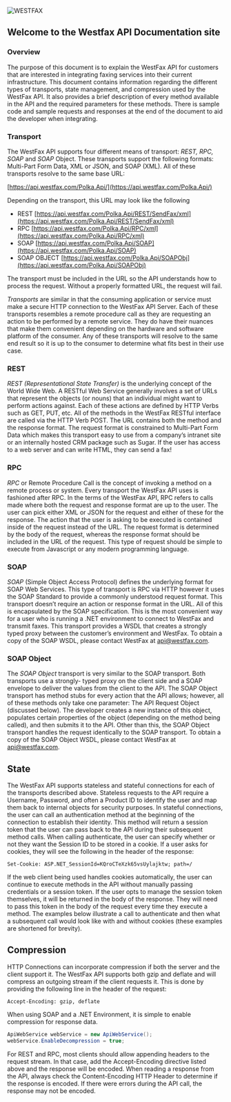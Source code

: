 ![WESTFAX](http://westfax.com/wp-content/uploads/2016/05/westfaxMain.png)
## Welcome to the Westfax API Documentation site


### Overview

The purpose of this document is to explain the WestFax API for customers that are interested in integrating faxing services into their current infrastructure. This document contains information regarding the different types of transports, state management, and compression used by the WestFax API. It also provides a brief description of every method available in the API and the required parameters for these methods. There is sample code and sample requests and responses at the end of the  document to aid the developer when integrating.

### Transport

The WestFax API supports four different means of transport: *REST, RPC, SOAP* and *SOAP* Object. These transports support the following formats: Multi-Part Form Data, XML or JSON, and SOAP (XML). All of these transports resolve to the same base URL:

[https://api.westfax.com/Polka.Api/](https://api.westfax.com/Polka.Api/)

Depending on the transport, this URL may look like the following

- REST
[https://api.westfax.com/Polka.Api/REST/SendFax/xml](https://api.westfax.com/Polka.Api/REST/SendFax/xml)
- RPC
[https://api.westfax.com/Polka.Api/RPC/xml](https://api.westfax.com/Polka.Api/RPC/xml)
- SOAP
[https://api.westfax.com/Polka.Api/SOAP](https://api.westfax.com/Polka.Api/SOAP)
- SOAP OBJECT
[https://api.westfax.com/Polka.Api/SOAPObj](https://api.westfax.com/Polka.Api/SOAPObj)

The transport must be included in the URL so the API understands how to process the request. Without a properly formatted URL, the request will fail.

*Transports* are similar in that the consuming application or service must make a secure HTTP connection to the WestFax API Server. Each of these transports resembles a remote procedure call as they are requesting an action to be performed by a remote service. They do have their nuances that make them convenient depending on the hardware and software platform of the consumer. Any of these transports will resolve to the same end result so it is up to the consumer to determine what fits best in their use case.

### REST

*REST (Representational State Transfer)* is the underlying concept of the World Wide Web. A RESTful Web Service generally involves a set of URLs that represent the objects (or nouns) that an individual might want to perform actions against. Each of these actions are defined by HTTP Verbs such as GET, PUT, etc. All of the methods in the WestFax RESTful interface are called via the HTTP Verb POST. The URL contains both the method and the response format. The request format is constrained to Multi-Part Form Data which makes this transport easy to use from a company’s intranet site or an internally hosted CRM package such as Sugar. If the user has access to a web server and can write HTML, they can send a fax!

### RPC

*RPC* or Remote Procedure Call is the concept of invoking a method on a remote process or system. Every transport the WestFax API uses is fashioned after RPC. In the terms of the WestFax API, RPC refers to calls made where both the request and response format are up to the user. The user can pick either XML or JSON for the request and either of these for the response. The action that the user is asking to be executed is contained inside of the request instead of the URL. The request format is determined by the body of the request, whereas the response format should be included in the URL of the request. This type of request should be simple to execute from Javascript or any modern programming language.

### SOAP

*SOAP* (Simple Object Access Protocol) defines the underlying format for SOAP Web Services. This type of transport is RPC via HTTP however it uses the SOAP Standard to provide a commonly understood request format. This transport doesn’t require an action or response format in the URL. All of this is encapsulated by the SOAP specification. This is the most convenient way for a user who is running a .NET environment to connect to WestFax and transmit faxes. This transport provides a WSDL that creates a strongly typed proxy between the customer’s environment and WestFax. To obtain a copy of the SOAP WSDL, please contact WestFax at [api@westfax.com](mailto:api@westfax.com).

### SOAP Object

The *SOAP Object* transport is very similar to the SOAP transport. Both transports use a strongly- typed proxy on the client side and a SOAP envelope to deliver the values from the client to the API. The SOAP Object transport has method stubs for every action that the API allows; however, all of these methods only take one parameter: The API Request Object (discussed below). The developer creates a new instance of this object, populates certain properties of the object (depending on the method being called), and then submits it to the API. Other than this, the SOAP Object transport handles the request identically to the SOAP transport. To obtain a copy of the SOAP Object WSDL, please contact WestFax at [api@westfax.com](mailto:api@westfax.com).


## State

The WestFax API supports stateless and stateful connections for each of the transports described above. Stateless requests to the API require a Username, Password, and often a Product ID to identify the user and map them back to internal objects for security purposes. In stateful connections, the user can call an authentication method at the beginning of the connection to establish their identity. This method will return a session token that the user can pass back to the API during their subsequent method calls. When calling authenticate, the user can specify whether or not they want the Session ID to be stored in a cookie. If a user asks for cookies, they will see the following in the header of the response:

```Set-Cookie: ASP.NET_SessionId=KQroCTeXzk65vsUylajktw; path=/```

If the web client being used handles cookies automatically, the user can continue to execute methods in the API without manually passing credentials or a session token. If the user opts to manage the session token themselves, it will be returned in the body of the response. They will need to pass this token in the body of the request every time they execute a method. The examples below illustrate a call to authenticate and then what a subsequent call would look like with and without cookies (these examples are shortened for brevity).


## Compression

HTTP Connections can incorporate compression if both the server and the client support it. The WestFax API supports both gzip and deflate and will compress an outgoing stream if the client requests it. This is done by providing the following line in the header of the request:

```Accept-Encoding: gzip, deflate```

When using SOAP and a .NET Environment, it is simple to enable compression for response data.

```C#
ApiWebService webService = new ApiWebService();
webService.EnableDecompression = true;
```

For REST and RPC, most clients should allow appending headers to the request stream. In that case, add the Accept-Encoding directive listed above and the response will be encoded. When reading a response from the API, always check the Content-Encoding HTTP Header to determine if the response is encoded. If there were errors during the API call, the response may not be encoded.

 
